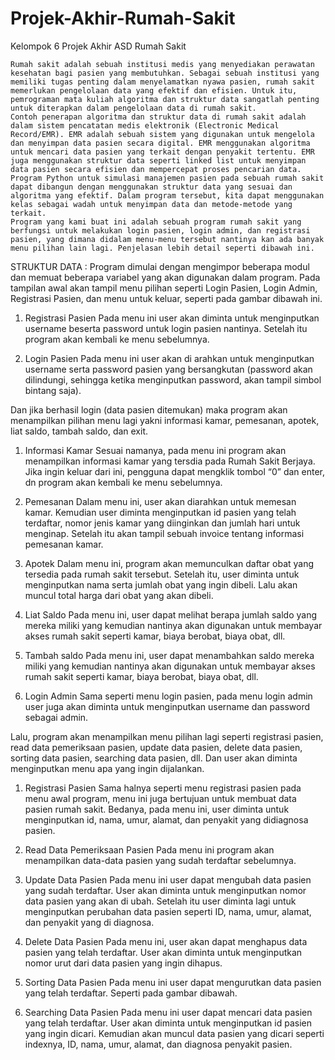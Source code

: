 # Projek-Akhir-Rumah-Sakit
Kelompok 6 Projek Akhir ASD Rumah Sakit

	Rumah sakit adalah sebuah institusi medis yang menyediakan perawatan kesehatan bagi pasien yang membutuhkan. Sebagai sebuah institusi yang memiliki tugas penting dalam menyelamatkan nyawa pasien, rumah sakit memerlukan pengelolaan data yang efektif dan efisien. Untuk itu, pemrograman mata kuliah algoritma dan struktur data sangatlah penting untuk diterapkan dalam pengelolaan data di rumah sakit.
	Contoh penerapan algoritma dan struktur data di rumah sakit adalah dalam sistem pencatatan medis elektronik (Electronic Medical Record/EMR). EMR adalah sebuah sistem yang digunakan untuk mengelola dan menyimpan data pasien secara digital. EMR menggunakan algoritma untuk mencari data pasien yang terkait dengan penyakit tertentu. EMR juga menggunakan struktur data seperti linked list untuk menyimpan data pasien secara efisien dan mempercepat proses pencarian data.
	Program Python untuk simulasi manajemen pasien pada sebuah rumah sakit dapat dibangun dengan menggunakan struktur data yang sesuai dan algoritma yang efektif. Dalam program tersebut, kita dapat menggunakan kelas sebagai wadah untuk menyimpan data dan metode-metode yang terkait.
	Program yang kami buat ini adalah sebuah program rumah sakit yang berfungsi untuk melakukan login pasien, login admin, dan registrasi pasien, yang dimana didalam menu-menu tersebut nantinya kan ada banyak menu pilihan lain lagi. Penjelasan lebih detail seperti dibawah ini.

STRUKTUR DATA : 
	Program dimulai dengan mengimpor beberapa modul dan memuat beberapa variabel yang akan digunakan dalam program. Pada tampilan awal akan tampil menu pilihan seperti Login Pasien, Login Admin, Registrasi Pasien, dan menu untuk keluar, seperti pada gambar dibawah ini.






1. Registrasi Pasien
Pada menu ini user akan diminta untuk menginputkan username beserta password untuk login pasien nantinya. Setelah itu program akan kembali ke menu sebelumnya.
 


2. Login Pasien
Pada menu ini user akan di arahkan untuk menginputkan username serta password pasien yang bersangkutan (password akan dilindungi, sehingga ketika menginputkan password, akan tampil simbol bintang saja). 
 

Dan jika berhasil login (data pasien ditemukan) maka program akan menampilkan pilihan menu lagi yakni informasi kamar, pemesanan, apotek, liat saldo, tambah saldo, dan exit.
 

 
1. Informasi Kamar
Sesuai namanya, pada menu ini program akan menampilkan informasi kamar yang tersdia pada Rumah Sakit Berjaya. Jika ingin keluar dari ini, pengguna dapat mengklik tombol “0” dan enter, dn program akan kembali ke menu sebelumnya.
    

2. Pemesanan
Dalam menu ini, user akan diarahkan untuk memesan kamar. Kemudian user diminta menginputkan id pasien yang telah terdaftar, nomor jenis kamar yang diinginkan dan jumlah hari untuk menginap. Setelah itu akan tampil sebuah invoice tentang informasi pemesanan kamar.
    

3. Apotek
Dalam menu ini, program akan memunculkan daftar obat yang tersedia pada rumah sakit tersebut. Setelah itu, user diminta untuk menginputkan nama serta jumlah obat yang ingin dibeli. Lalu akan muncul total harga dari obat yang akan dibeli.
 
4. Liat Saldo
Pada menu ini, user dapat melihat berapa jumlah saldo yang mereka miliki yang kemudian nantinya akan digunakan untuk membayar akses rumah sakit seperti kamar, biaya berobat, biaya obat, dll.

5. Tambah saldo
Pada menu ini, user dapat menambahkan saldo mereka miliki yang kemudian nantinya akan digunakan untuk membayar akses rumah sakit seperti kamar, biaya berobat, biaya obat, dll.

3. Login Admin
Sama seperti menu login pasien, pada menu login admin user juga akan diminta untuk menginputkan username dan password sebagai admin.
 

Lalu, program akan menampilkan menu pilihan lagi seperti registrasi pasien, read data pemeriksaan pasien, update data pasien, delete data pasien, sorting data pasien, searching data pasien, dll. Dan user akan diminta menginputkan menu apa yang ingin dijalankan.
 

1. Registrasi Pasien
Sama halnya seperti menu registrasi pasien pada menu awal program, menu ini juga bertujuan untuk membuat data pasien rumah sakit. Bedanya, pada menu ini, user diminta untuk menginputkan id, nama, umur, alamat, dan penyakit yang didiagnosa pasien.
 

2. Read Data Pemeriksaan Pasien
Pada menu ini program akan menampilkan data-data pasien yang sudah terdaftar sebelumnya.
 

3. Update Data Pasien
Pada menu ini user dapat mengubah data pasien yang sudah terdaftar. User akan diminta untuk menginputkan nomor data pasien yang akan di ubah. Setelah itu user diminta lagi untuk menginputkan perubahan data pasien seperti ID, nama, umur, alamat, dan penyakit yang di diagnosa.
 

4. Delete Data Pasien
Pada menu ini, user akan dapat menghapus data pasien yang telah terdaftar. User akan diminta untuk menginputkan nomor urut dari data pasien yang ingin dihapus.
 

5. Sorting Data Pasien
Pada menu ini user dapat mengurutkan data pasien yang telah terdaftar. Seperti pada gambar dibawah.
 

6. Searching Data Pasien
Pada menu ini user dapat mencari data pasien yang telah terdaftar. User akan diminta untuk menginputkan id pasien yang ingin dicari. Kemudian akan muncul data pasien yang dicari seperti indexnya, ID, nama, umur, alamat, dan diagnosa penyakit pasien.
 

